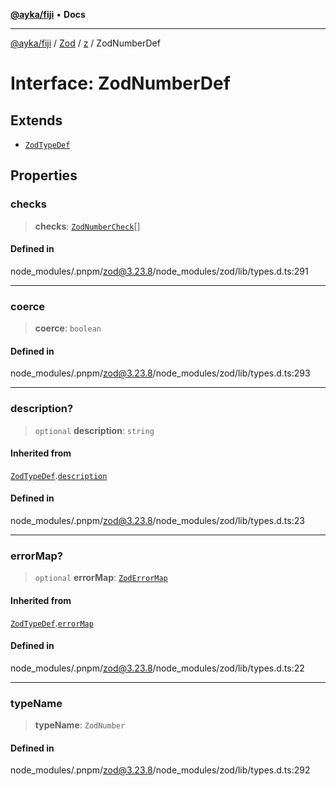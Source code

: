 [**@ayka/fiji**](../../../../../README.md) • **Docs**

***

[@ayka/fiji](../../../../../globals.md) / [Zod](../../../README.md) / [z](../README.md) / ZodNumberDef

# Interface: ZodNumberDef

## Extends

- [`ZodTypeDef`](ZodTypeDef.md)

## Properties

### checks

> **checks**: [`ZodNumberCheck`](../type-aliases/ZodNumberCheck.md)[]

#### Defined in

node\_modules/.pnpm/zod@3.23.8/node\_modules/zod/lib/types.d.ts:291

***

### coerce

> **coerce**: `boolean`

#### Defined in

node\_modules/.pnpm/zod@3.23.8/node\_modules/zod/lib/types.d.ts:293

***

### description?

> `optional` **description**: `string`

#### Inherited from

[`ZodTypeDef`](ZodTypeDef.md).[`description`](ZodTypeDef.md#description)

#### Defined in

node\_modules/.pnpm/zod@3.23.8/node\_modules/zod/lib/types.d.ts:23

***

### errorMap?

> `optional` **errorMap**: [`ZodErrorMap`](../type-aliases/ZodErrorMap.md)

#### Inherited from

[`ZodTypeDef`](ZodTypeDef.md).[`errorMap`](ZodTypeDef.md#errormap)

#### Defined in

node\_modules/.pnpm/zod@3.23.8/node\_modules/zod/lib/types.d.ts:22

***

### typeName

> **typeName**: `ZodNumber`

#### Defined in

node\_modules/.pnpm/zod@3.23.8/node\_modules/zod/lib/types.d.ts:292
